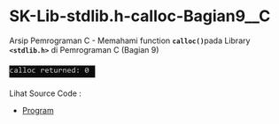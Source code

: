 # SK-Lib-stdlib.h-calloc-Bagian9__C
Arsip Pemrograman C - Memahami function <code><b>calloc()</b></code>pada Library <code><b>&lt;stdlib.h></b></code> di Pemrograman C (Bagian 9)<br><br>
<img src="https://github.com/RizkyKhapidsyah/SK-Lib-stdlib.h-calloc-Bagian9__C/blob/master/SK-Lib-stdlib.h-calloc-Bagian9__C/x64/result/001.JPG"><br><br>
Lihat Source Code : <br>
- <a href="https://github.com/RizkyKhapidsyah/SK-Lib-stdlib.h-calloc-Bagian9__C/blob/master/SK-Lib-stdlib.h-calloc-Bagian9__C/Source.c">Program</a>

